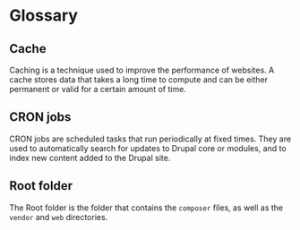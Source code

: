 # Glossary

## Cache

Caching is a technique used to improve the performance of websites. A cache stores data that takes a long time to compute and can be either permanent or valid for a certain amount of time. 

## CRON jobs

CRON jobs are scheduled tasks that run periodically at fixed times. They are used to automatically search for updates to Drupal core or modules, and to index new content added to the Drupal site. 

## Root folder

The Root folder is the folder that contains the <code>composer</code> files, as well as the <code>vendor</code> and <code>web</code> directories. 